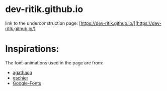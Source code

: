 # dev-ritik.github.io
link to the underconstruction page: [https://dev-ritik.github.io/](https://dev-ritik.github.io/)

# Inspirations:
The font-animations used in the page are from:
* [agathaco](https://codepen.io/agathaco/pen/KqVWEw)
* [gschier](https://codepen.io/gschier/pen/jkivt)
* [Google-Fonts](https://fonts.google.com/specimen/Cookie)
